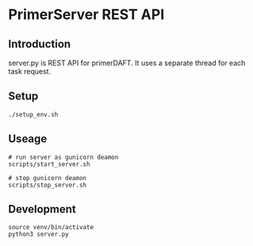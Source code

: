 # PrimerServer REST API

## Introduction

server.py is REST API for primerDAFT.
It uses a separate thread for each task request.

## Setup
`./setup_env.sh`

## Useage
```shell
# run server as gunicorn deamon
scripts/start_server.sh

# stop gunicorn deamon
scripts/stop_server.sh
```

## Development
```
source venv/bin/activate
python3 server.py
```
